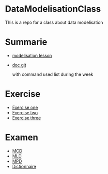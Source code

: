 # DataModelisationClass
This is a repo for a class about data modelisation 

# Summarie
- [modelisation lesson](./modelisation_donnee.md)
- [doc git](./git.md)
  
    with command used list during the week

# Exercise
- [Exercise one](./Exercice/exercice_agriculteur.md)
- [Exercise two](./Exercice/exercice_composant.md)
- [Exercise three](./Exercice/exercice_entreprenariat.md)

# Examen
- [MCD](./Examen/MCD.jpeg)
- [MLD](./Examen/MLD.jpeg)
- [MPD](./Examen/MPD.md)
- [Dictionnaire](./Examen/dictionnaire.xlsx)
